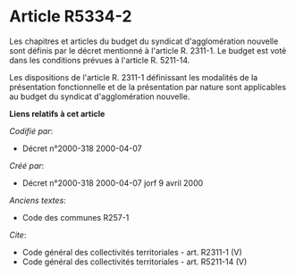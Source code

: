 # Article R5334-2

Les chapitres et articles du budget du syndicat d'agglomération nouvelle sont définis par le décret mentionné à l'article R.
2311-1. Le budget est voté dans les conditions prévues à l'article R. 5211-14. 

Les dispositions de l'article R. 2311-1 définissant les modalités de la présentation fonctionnelle et de la présentation par
nature sont applicables au budget du syndicat d'agglomération nouvelle.

**Liens relatifs à cet article**

_Codifié par_:

  - Décret n°2000-318 2000-04-07

_Créé par_:

  - Décret n°2000-318 2000-04-07 jorf 9 avril 2000

_Anciens textes_:

  - Code des communes R257-1

_Cite_:

  - Code général des collectivités territoriales - art. R2311-1 (V)
  - Code général des collectivités territoriales - art. R5211-14 (V)
